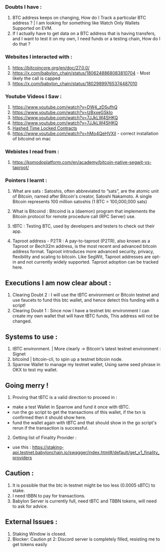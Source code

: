 

### Doubts I have :
1) BTC address keeps on changing, How do I Track a particular BTC address ? | I am looking for something like Watch Only Wallets Supported on EVM.
2) If I actually have to get data on a BTC address that is having transfers, and I want to test it on my own, I need funds or a testing chain, How do I do that ? 



### Websites I interacted with :
1) https://bitcoincore.org/en/doc/27.0.0/
2) https://x.com/babylon_chain/status/1806248868083810704 - Most likely the call is capped 
3) https://x.com/babylon_chain/status/18029899765374487010




### Youtube Videos I Saw : 
1) https://www.youtube.com/watch?v=DW4_zDSufhQ
2) https://www.youtube.com/watch?v=IzBxxeGSkIo
3) https://www.youtube.com/watch?v=7JJkLW4SHKQ
4) https://www.youtube.com/watch?v=7JJkLW4SHKQ 
5) [Hashed Time Locked Contracts](https://youtu.be/9PSjgELvQTo?t=84)
5) https://www.youtube.com/watch?v=hMo4QeHVXiI - correct installation of bitcoind on mac





### Webistes I read from :
1) https://komodoplatform.com/en/academy/bitcoin-native-segwit-vs-taproot/



### Pointers I learnt :

1) What are sats :
Satoshis, often abbreviated to “sats”, are the atomic unit of Bitcoin, named after Bitcoin's creator, Satoshi Nakamoto.
A single Bitcoin represents 100 million satoshis (1 BTC = 100,000,000 sats)

2) What is Bitcoind :
Bitcoind is a (daemon) program that implements the Bitcoin protocol for remote procedure call (RPC Server) use.

3) tBTC : Testing BTC, used by developers and testers to check out their app.

4) Taproot address - P2TR : A pay-to-taproot (P2TR), also known as a Taproot or Bech32m address, is the most recent and advanced bitcoin address format. Taproot introduces more advanced security, privacy, flexibility and scaling to bitcoin. Like SegWit, Taproot addresses are opt-in and not currently widely supported. Taproot adoption can be tracked here.


## Executions I am now clear about : 
1) Clearing Doubt 2 : I will use the tBTC environment or Bitcoin testnet and use faucets to fund this btc wallet, and hence detect this funding with a script!
2) Clearing Doubt 1 : Since now I have a testnet btc environment I can create my own wallet that will have tBTC funds, This address will not be changed.


## Systems to use :
1) tBTC environment. | More clearly -> Bitcoin's latest testnet environment : Signet
2) bitcoind | bitcoin-cli, to spin up a testnet bitcoin node. 
3) Sparrow Wallet to manage my testnet wallet, Using same seed phrase in OKX to test my wallet.

## Going merry !
1) Proving that tBTC is a valid direction to proceed in :
  - make a test Wallet in Sparrow and fund it once with tBTC.
  - run the go script to get the transactions of this wallet, if the txn is confirmed then it should show here.
  - fund the wallet again with tBTC and that should show in the go script's rerun if the transaction is successful.
2) Getting list of Finality Provider :
  - use this : https://staking-api.testnet.babylonchain.io/swagger/index.html#/default/get_v1_finality_providers


## Caution : 
1) It is possible that the btc in testnet might be too less (0.0005 sBTC) to stake.
2) I need tBBN to pay for transactions.
3) Babylon Server is currently full, need tBTC and TBBN tokens, will need to ask for advice.

## External Issues :
1) Staking Window is closed.
2) Blocker: Caution pt 2: Discord server is completely filled, resisting me to get tokens easily


